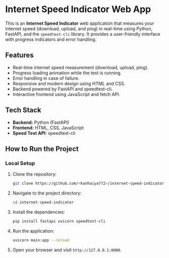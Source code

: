 # Internet Speed Indicator Web App

This is an **Internet Speed Indicator** web application that measures your internet speed (download, upload, and ping) in real-time using Python, FastAPI, and the `speedtest-cli` library. It provides a user-friendly interface with progress indicators and error handling.

## Features

- Real-time internet speed measurement (download, upload, ping).
- Progress loading animation while the test is running.
- Error handling in case of failure.
- Responsive and modern design using HTML and CSS.
- Backend powered by FastAPI and speedtest-cli.
- Interactive frontend using JavaScript and fetch API.

## Tech Stack

- **Backend:** Python (FastAPI)
- **Frontend:** HTML, CSS, JavaScript
- **Speed Test API:** speedtest-cli

## How to Run the Project

### Local Setup

1. Clone the repository:
    ```bash
    git clone https://github.com/<kanhaiya772>/internet-speed-indicator.git
    ```

2. Navigate to the project directory:
    ```bash
    cd internet-speed-indicator
    ```

3. Install the dependencies:
    ```bash
    pip install fastapi uvicorn speedtest-cli
    ```

4. Run the application:
    ```bash
    uvicorn main:app --reload
    ```

5. Open your browser and visit `http://127.0.0.1:8000`.




